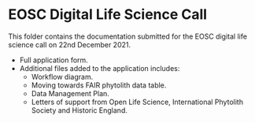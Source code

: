 # EOSC Digital Life Science Call

This folder contains the documentation submitted for the EOSC digital life science call on 22nd December 2021.

* Full application form.
* Additional files added to the application includes:
  * Workflow diagram.
  * Moving towards FAIR phytolith data table.
  * Data Management Plan.
  * Letters of support from Open Life Science, International Phytolith Society and Historic England.


